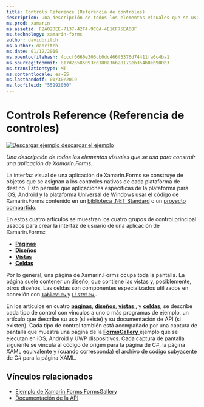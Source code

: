 ```yaml
---
title: Controls Reference (Referencia de controles)
description: Una descripción de todos los elementos visuales que se usa para construir una aplicación de Xamarin.Forms. En este artículo se enumera los grupos de control que conforman la interfaz de usuario de una aplicación de Xamarin.Forms.
ms.prod: xamarin
ms.assetid: F2A02DEE-7137-42F4-9C0A-4E1CF75EA08F
ms.technology: xamarin-forms
author: davidbritch
ms.author: dabritch
ms.date: 01/12/2016
ms.openlocfilehash: 4cccf0660e306cb0dc466f5376d74411fa6c4ba1
ms.sourcegitcommit: 817d26585093cd180a36b28179eb354b0eb900b3
ms.translationtype: MT
ms.contentlocale: es-ES
ms.lasthandoff: 01/30/2019
ms.locfileid: "55292030"
---
```

# <a name="controls-reference"></a>Controls Reference (Referencia de controles)

[![Descargar ejemplo](~/media/shared/download.png) descargar el ejemplo](https://developer.xamarin.com/samples/FormsGallery/)

_Una descripción de todos los elementos visuales que se usa para construir una aplicación de Xamarin.Forms._

La interfaz visual de una aplicación de Xamarin.Forms se construye de objetos que se asignan a los controles nativos de cada plataforma de destino. Esto permite que aplicaciones específicas de la plataforma para iOS, Android y la plataforma Universal de Windows usar el código de Xamarin.Forms contenido en un [biblioteca .NET Standard](~/cross-platform/app-fundamentals/net-standard.md) o un [proyecto compartido](~/cross-platform/app-fundamentals/shared-projects.md).

En estos cuatro artículos se muestran los cuatro grupos de control principal usados para crear la interfaz de usuario de una aplicación de Xamarin.Forms:

- [**Páginas**](pages.md)
- [**Diseños**](layouts.md)
- [**Vistas**](views.md)
- [**Celdas**](cells.md)

Por lo general, una página de Xamarin.Forms ocupa toda la pantalla. La página suele contener un diseño, que contiene las vistas y, posiblemente, otros diseños. Las celdas son componentes especializados utilizados en conexión con [ `TableView` ](views.md#tableView) y [ `ListView` ](views.md#listView).

En los artículos en cuatro [ **páginas**](pages.md), [ **diseños**](layouts.md), [ **vistas** ](views.md), y [ **celdas**](cells.md), se describe cada tipo de control con vínculos a uno o más programas de ejemplo, un artículo que describe su uso (si existe) y su documentación de API (si existen). Cada tipo de control también está acompañado por una captura de pantalla que muestra una página de la [ **FormsGallery** ](https://developer.xamarin.com/samples/FormsGallery/) ejemplo que se ejecutan en iOS, Android y UWP dispositivos. Cada captura de pantalla siguiente se vincula al código de origen para la página de C#, la página XAML equivalente y (cuando corresponda) el archivo de código subyacente de C# para la página XAML.

## <a name="related-links"></a>Vínculos relacionados

- [Ejemplo de Xamarin.Forms FormsGallery](https://developer.xamarin.com/samples/FormsGallery/)
- [Documentación de la API](https://docs.microsoft.com/dotnet/api/xamarin.forms?view=xamarin-forms)
